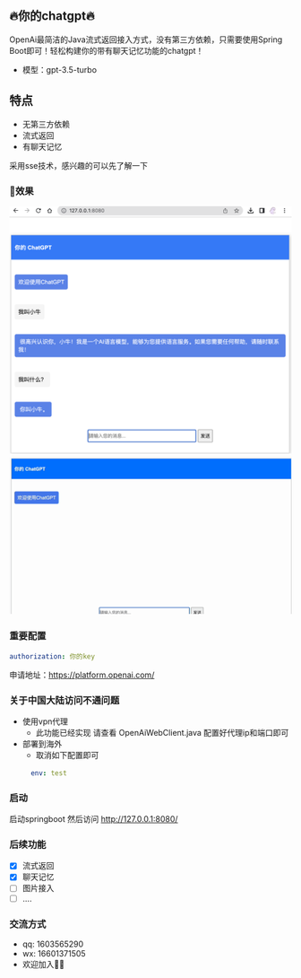 ## 🔥你的chatgpt🔥

OpenAi最简洁的Java流式返回接入方式，没有第三方依赖，只需要使用Spring Boot即可！轻松构建你的带有聊天记忆功能的chatgpt！
- 模型：gpt-3.5-turbo


## 特点

* 无第三方依赖
* 流式返回
* 有聊天记忆

采用sse技术，感兴趣的可以先了解一下

### 👀效果

![截图1](docs/demo1.png)
![截图2](docs/demo2.gif)

### 重要配置

```yaml
authorization: 你的key
```
申请地址：https://platform.openai.com/

### 关于中国大陆访问不通问题

* 使用vpn代理
    - 此功能已经实现 请查看 OpenAiWebClient.java 配置好代理ip和端口即可
* 部署到海外
    - 取消如下配置即可
  ```yaml
    env: test
    ```

### 启动

启动springboot 然后访问 http://127.0.0.1:8080/

### 后续功能

- [X] 流式返回
- [X] 聊天记忆
- [ ] 图片接入
- [ ] ....

### 交流方式

- qq: 1603565290
- wx: 16601371505
- 欢迎加入👏👏
